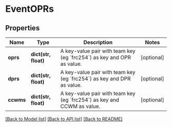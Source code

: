 # EventOPRs

## Properties
Name | Type | Description | Notes
------------ | ------------- | ------------- | -------------
**oprs** | **dict(str, float)** | A key-value pair with team key (eg &#x60;frc254&#x60;) as key and OPR as value. | [optional] 
**dprs** | **dict(str, float)** | A key-value pair with team key (eg &#x60;frc254&#x60;) as key and DPR as value. | [optional] 
**ccwms** | **dict(str, float)** | A key-value pair with team key (eg &#x60;frc254&#x60;) as key and CCWM as value. | [optional] 

[[Back to Model list]](../README.md#documentation-for-models) [[Back to API list]](../README.md#documentation-for-api-endpoints) [[Back to README]](../README.md)


